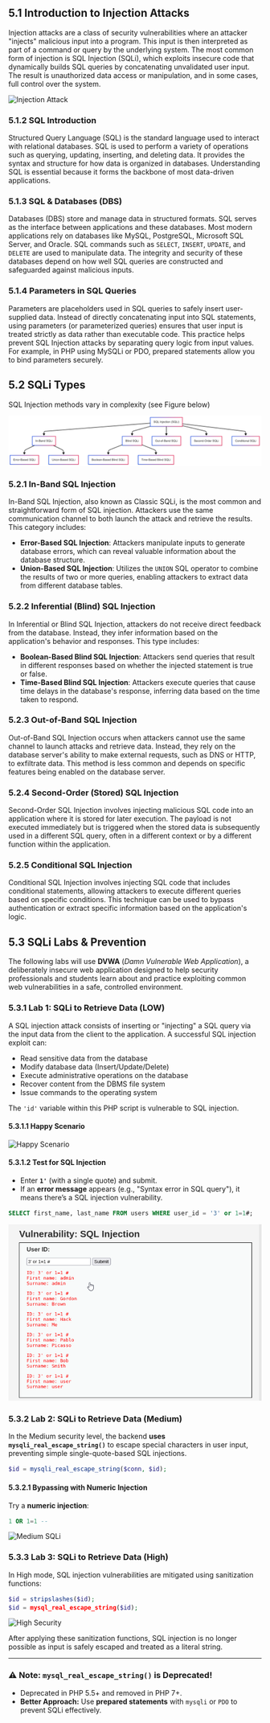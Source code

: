 ## **5.1 Introduction to Injection Attacks**

Injection attacks are a class of security vulnerabilities where an attacker "injects" malicious input into a program. This input is then interpreted as part of a command or query by the underlying system. The most common form of injection is SQL Injection (SQLi), which exploits insecure code that dynamically builds SQL queries by concatenating unvalidated user input. The result is unauthorized data access or manipulation, and in some cases, full control over the system.

![Injection Attack](Pasted%20image%20250225160921.png)

### **5.1.2 SQL Introduction**

Structured Query Language (SQL) is the standard language used to interact with relational databases. SQL is used to perform a variety of operations such as querying, updating, inserting, and deleting data. It provides the syntax and structure for how data is organized in databases. Understanding SQL is essential because it forms the backbone of most data-driven applications.

### **5.1.3 SQL & Databases (DBS)**

Databases (DBS) store and manage data in structured formats. SQL serves as the interface between applications and these databases. Most modern applications rely on databases like MySQL, PostgreSQL, Microsoft SQL Server, and Oracle. SQL commands such as `SELECT`, `INSERT`, `UPDATE`, and `DELETE` are used to manipulate data. The integrity and security of these databases depend on how well SQL queries are constructed and safeguarded against malicious inputs.

### **5.1.4 Parameters in SQL Queries**

Parameters are placeholders used in SQL queries to safely insert user-supplied data. Instead of directly concatenating input into SQL statements, using parameters (or parameterized queries) ensures that user input is treated strictly as data rather than executable code. This practice helps prevent SQL Injection attacks by separating query logic from input values. For example, in PHP using MySQLi or PDO, prepared statements allow you to bind parameters securely.

## **5.2 SQLi Types**

SQL Injection methods vary in complexity (see Figure below)

![SQLi Types](Untitled%20diagram-2025-02-22-181631.png)

### **5.2.1 In-Band SQL Injection**

In-Band SQL Injection, also known as Classic SQLi, is the most common and straightforward form of SQL injection. Attackers use the same communication channel to both launch the attack and retrieve the results. This category includes:

- **Error-Based SQL Injection**: Attackers manipulate inputs to generate database errors, which can reveal valuable information about the database structure.
- **Union-Based SQL Injection**: Utilizes the `UNION` SQL operator to combine the results of two or more queries, enabling attackers to extract data from different database tables.

### **5.2.2 Inferential (Blind) SQL Injection**

In Inferential or Blind SQL Injection, attackers do not receive direct feedback from the database. Instead, they infer information based on the application's behavior and responses. This type includes:

- **Boolean-Based Blind SQL Injection**: Attackers send queries that result in different responses based on whether the injected statement is true or false.
- **Time-Based Blind SQL Injection**: Attackers execute queries that cause time delays in the database's response, inferring data based on the time taken to respond.

### **5.2.3 Out-of-Band SQL Injection**

Out-of-Band SQL Injection occurs when attackers cannot use the same channel to launch attacks and retrieve data. Instead, they rely on the database server's ability to make external requests, such as DNS or HTTP, to exfiltrate data. This method is less common and depends on specific features being enabled on the database server.

### **5.2.4 Second-Order (Stored) SQL Injection**

Second-Order SQL Injection involves injecting malicious SQL code into an application where it is stored for later execution. The payload is not executed immediately but is triggered when the stored data is subsequently used in a different SQL query, often in a different context or by a different function within the application.

### **5.2.5 Conditional SQL Injection**

Conditional SQL Injection involves injecting SQL code that includes conditional statements, allowing attackers to execute different queries based on specific conditions. This technique can be used to bypass authentication or extract specific information based on the application's logic.

## **5.3 SQLi Labs & Prevention**

The following labs will use **DVWA** (*Damn Vulnerable Web Application*), a deliberately insecure web application designed to help security professionals and students learn about and practice exploiting common web vulnerabilities in a safe, controlled environment.

### **5.3.1 Lab 1: SQLi to Retrieve Data (LOW)**

A SQL injection attack consists of inserting or "injecting" a SQL query via the input data from the client to the application. A successful SQL injection exploit can:

- Read sensitive data from the database
- Modify database data (Insert/Update/Delete)
- Execute administrative operations on the database
- Recover content from the DBMS file system
- Issue commands to the operating system

The `'id'` variable within this PHP script is vulnerable to SQL injection.

#### **5.3.1.1 Happy Scenario**

![Happy Scenario](Pasted%20image%20250222141812.png)

#### **5.3.1.2 Test for SQL Injection**

- Enter **`1'`** (with a single quote) and submit.
- If an **error message** appears (e.g., "Syntax error in SQL query"), it means there’s a SQL injection vulnerability.

```sql
SELECT first_name, last_name FROM users WHERE user_id = '3' or 1=1#;
```

![Injection Result](vmware_WPmQwZcxhX%201.png)

### **5.3.2 Lab 2: SQLi to Retrieve Data (Medium)**

In the Medium security level, the backend **uses `mysqli_real_escape_string()`** to escape special characters in user input, preventing simple single-quote-based SQL injections.

```php
$id = mysqli_real_escape_string($conn, $id);
```

#### **5.3.2.1 Bypassing with Numeric Injection**

Try a **numeric injection**:

```sql
1 OR 1=1 --
```

![Medium SQLi](Pasted%20image%20250222152302.png)

### **5.3.3 Lab 3: SQLi to Retrieve Data (High)**

In High mode, SQL injection vulnerabilities are mitigated using sanitization functions:

```php
$id = stripslashes($id);
$id = mysql_real_escape_string($id);
```

![High Security](Pasted%20image%20250222190516.png)

After applying these sanitization functions, SQL injection is no longer possible as input is safely escaped and treated as a literal string.

---

### **⚠️ Note: `mysql_real_escape_string()` is Deprecated!**

- Deprecated in PHP 5.5+ and removed in PHP 7+.
- **Better Approach:** Use **prepared statements** with `mysqli` or `PDO` to prevent SQLi effectively.
